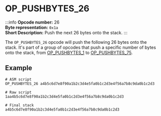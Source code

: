 # OP_PUSHBYTES_26
:::info
**Opcode number:** 26  
**Byte representation:** `0x1a`  
**Short Description:** Push the next 26 bytes onto the stack. 
:::

The `OP_PUSHBYTES_26` opcode will push the following 26 bytes onto the stack. It's part of a group of opcodes that push a specific number of bytes onto the stack, from [OP_PUSHBYTES_1](./OP_PUSHBYTES_1.md) to [OP_PUSHBYTES_75](./OP_PUSHBYTES_75.md).

## Example
```shell
# ASM script
OP_PUSHBYTES_26 a4b5c6d7e8f90a1b2c3d4e5fa0b1c2d3e4f56a7b8c9da0b1c2d3

# Raw script
1aa4b5c6d7e8f90a1b2c3d4e5fa0b1c2d3e4f56a7b8c9da0b1c2d3

# Final stack
a4b5c6d7e8f90a1b2c3d4e5fa0b1c2d3e4f56a7b8c9da0b1c2d3
```
